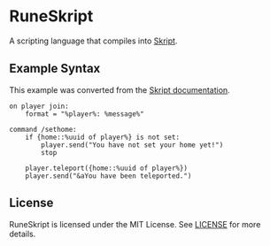 # RuneSkript
A scripting language that compiles into [Skript](https://github.com/SkriptLang/Skript).

## Example Syntax
This example was converted from the [Skript documentation](https://docs.skriptlang.org/).

```
on player join:
    format = "%player%: %message%"

command /sethome:
    if {home::%uuid of player%} is not set:
        player.send("You have not set your home yet!")
        stop
    
    player.teleport({home::%uuid of player%})
    player.send("&aYou have been teleported.")
```

## License
RuneSkript is licensed under the MIT License. See [LICENSE](LICENSE) for more details.